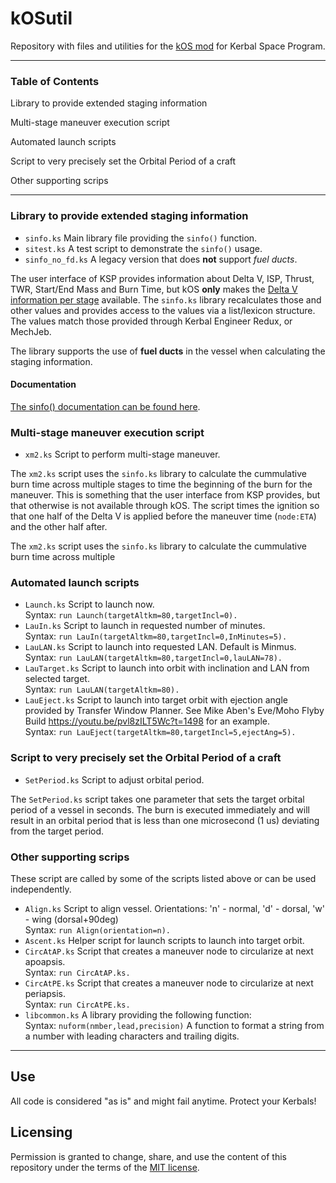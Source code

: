 # kOSutil
Repository with files and utilities for the [kOS mod](https://github.com/KSP-KOS/KOS) for Kerbal Space Program.

***

### Table of Contents
Library to provide extended staging information

Multi-stage maneuver execution script

Automated launch scripts

Script to very precisely set the Orbital Period of a craft

Other supporting scrips

***

### Library to provide extended staging information
- ``sinfo.ks``        Main library file providing the ``sinfo()`` function.
- ``sitest.ks``       A test script to demonstrate the ``sinfo()`` usage.
- ``sinfo_no_fd.ks``  A legacy version that does **not** support _fuel ducts_.

The user interface of KSP provides information about Delta V, ISP, Thrust, TWR, Start/End Mass and
Burn Time, but kOS **only** makes the
[Delta V information per stage](https://ksp-kos.github.io/KOS/structures/vessels/deltav.html) available.
The ``sinfo.ks`` library recalculates those and other values and provides access to the values via a
list/lexicon structure. The values match those provided through Kerbal Engineer Redux, or MechJeb.

The library supports the use of **fuel ducts** in the vessel when calculating the staging information.

#### Documentation
[The sinfo() documentation can be found here](sinfo.md).

### Multi-stage maneuver execution script
- ``xm2.ks``          Script to perform multi-stage maneuver.

The ``xm2.ks`` script uses the ``sinfo.ks`` library to calculate the cummulative burn time across multiple
stages to time the beginning of the burn for the maneuver. This is something that the user interface from
KSP provides, but that otherwise is not available through kOS.
The script times the ignition so that one half of the Delta V is applied before the maneuver time (``node:ETA``) and
the other half after.

The ``xm2.ks`` script uses the ``sinfo.ks`` library to calculate the cummulative burn time across multiple

### Automated launch scripts
- ``Launch.ks``       Script to launch now.<br>
     Syntax: ``run Launch(targetAltkm=80,targetIncl=0).``
- ``LauIn.ks``        Script to launch in requested number of minutes.<br>
     Syntax: ``run LauIn(targetAltkm=80,targetIncl=0,InMinutes=5).``
- ``LauLAN.ks``       Script to launch into requested LAN. Default is Minmus.<br>
     Syntax: ``run LauLAN(targetAltkm=80,targetIncl=0,lauLAN=78).``
- ``LauTarget.ks``    Script to launch into orbit with inclination and LAN from selected target.<br>
     Syntax: ``run LauLAN(targetAltkm=80).``
- ``LauEject.ks``     Script to launch into target orbit with ejection angle provided by Transfer
     Window Planner. See Mike Aben's Eve/Moho Flyby Build https://youtu.be/pvl8zILT5Wc?t=1498 for an example.<br>
     Syntax: ``run LauEject(targetAltkm=80,targetIncl=5,ejectAng=5).``


### Script to very precisely set the Orbital Period of a craft
- ``SetPeriod.ks``    Script to adjust orbital period.

The ``SetPeriod.ks`` script takes one parameter that sets the target orbital period of a vessel in seconds. The burn is executed immediately and will result in an orbital period that is less than one microsecond (1 us) deviating from the target period.

### Other supporting scrips
These script are called by some of the scripts listed above or can be used independently.
- ``Align.ks``        Script to align vessel. Orientations: 'n' - normal, 'd' - dorsal, 'w' - wing (dorsal+90deg)<br>
    Syntax: ``run Align(orientation=n).``
- ``Ascent.ks``       Helper script for launch scripts to launch into target orbit.
- ``CircAtAP.ks``     Script that creates a maneuver node to circularize at next apoapsis.<br>
    Syntax: ``run CircAtAP.ks.``
- ``CircAtPE.ks``     Script that creates a maneuver node to circularize at next periapsis.<br>
    Syntax: ``run CircAtPE.ks.``
- ``libcommon.ks``    A library providing the following function:<br>
    Syntax: ``nuform(nmber,lead,precision)``  A function to format a string from a number with leading
            characters and trailing digits.

***

## Use
All code is considered "as is" and might fail anytime. Protect your Kerbals!

## Licensing
Permission is granted to change, share, and use the content of this repository under the terms of the [MIT license](LICENSE).

